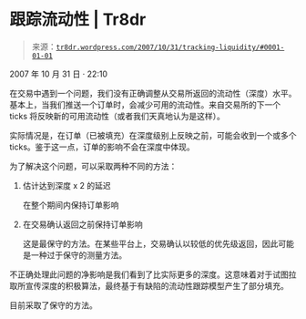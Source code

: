 <!--yml

类别：未分类

日期：2024-05-18 15:41:17

-->

# 跟踪流动性 | Tr8dr

> 来源：[`tr8dr.wordpress.com/2007/10/31/tracking-liquidity/#0001-01-01`](https://tr8dr.wordpress.com/2007/10/31/tracking-liquidity/#0001-01-01)

2007 年 10 月 31 日 · 22:10

在交易中遇到一个问题，我们没有正确调整从交易所返回的流动性（深度）水平。基本上，当我们推送一个订单时，会减少可用的流动性。来自交易所的下一个 ticks 将反映新的可用流动性（或者我们天真地认为是这样）。

实际情况是，在订单（已被填充）在深度级别上反映之前，可能会收到一个或多个 ticks。鉴于这一点，订单的影响不会在深度中体现。

为了解决这个问题，可以采取两种不同的方法：

1.  估计达到深度 x 2 的延迟

    在整个期间内保持订单影响

1.  在交易确认返回之前保持订单影响

    这是最保守的方法。在某些平台上，交易确认以较低的优先级返回，因此可能是一种过于保守的测量方法。

不正确处理此问题的净影响是我们看到了比实际更多的深度。这意味着对于试图拉取所宣传深度的积极算法，最终基于有缺陷的流动性跟踪模型产生了部分填充。

目前采取了保守的方法。
